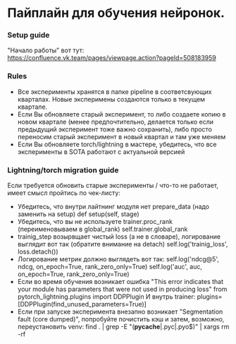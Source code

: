 # Пайплайн для обучения нейронок.

### Setup guide
"Начало работы" вот тут: https://confluence.vk.team/pages/viewpage.action?pageId=508183959

### Rules
* Все эксперименты хранятся в папке pipeline в соответсвующих кварталах. Новые эксперимены создаются только в текущем квартале.
* Если Вы обновляете старый эксперимент, то либо создаете копию в новом квартале (менее предпочтительно, делается только если предыдущий эксперимент тоже важно сохранить), либо просто переносим старый эксперимент в новый квартал и там уже меняем
* Если Вы обновляете torch/lightning в мастере, убедитесь, что все эксперименты в SOTA работают с актуальной версией

### Lightning/torch migration guide
Если требуется обновить старые эксперименты / что-то не работает, имеет смысл пройтись по чек-листу:
* Убедитесь, что внутри лайтнинг модуля нет prepare_data (надо заменить на setup)
def setup(self, stage)
* Убедитесь, что вы не используете trainer.proc_rank (переименовываем в global_rank)
self.trainer.global_rank
* trainig_step возырвщает чистый loss (а не в словаре), логирование выглядит вот так (обратите внимание на detach)
self.log('trainig_loss', loss.detach())
* Логирование метрик должно выглядеть вот так:
self.log('ndcg@5', ndcg, on_epoch=True, rank_zero_only=True)
self.log('auc', auc, on_epoch=True, rank_zero_only=True)
* Если во время обучения возникает ошибка "This error indicates that your module has parameters that were not used in producing loss"
from pytorch_lightning.plugins import DDPPlugin
И внутрь trainer:
plugins=[DDPPlugin(find_unused_parameters=True)]
* Если при запуске эксперимента внезапно возникает "Segmentation fault (core dumped)", попробуйте почистить кэш и затем, возможно, переустановить venv:
find . | grep -E "(__pycache__|\.pyc|\.pyo$)" | xargs rm -rf

